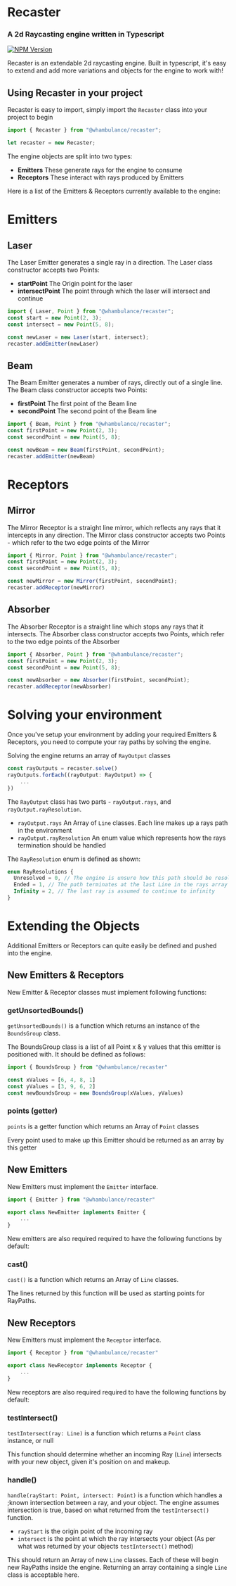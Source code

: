 # Recaster
### A 2d Raycasting engine written in Typescript

[![NPM Version][npm-image]][npm-url]

Recaster is an extendable 2d raycasting engine. Built in typescript, it's easy to extend and add more variations and objects for the engine to work with!
## Using Recaster in your project
Recaster is easy to import, simply import the `Recaster` class into your project to begin

```ts
import { Recaster } from "@whambulance/recaster";

let recaster = new Recaster;
```

The engine objects are split into two types:

* **Emitters** These generate rays for the engine to consume
* **Receptors** These interact with rays produced by Emitters

Here is a list of the Emitters & Receptors currently available to the engine:
# Emitters
## Laser
The Laser Emitter generates a single ray in a direction. The Laser class constructor accepts two Points:
* **startPoint** The Origin point for the laser
* **intersectPoint** The point through which the laser will intersect and continue
```ts
import { Laser, Point } from "@whambulance/recaster";
const start = new Point(2, 3);
const intersect = new Point(5, 8);

const newLaser = new Laser(start, intersect);
recaster.addEmitter(newLaser)
```
## Beam
The Beam Emitter generates a number of rays, directly out of a single line. The Beam class constructor accepts two Points:
* **firstPoint** The first point of the Beam line
* **secondPoint** The second point of the Beam line
```ts
import { Beam, Point } from "@whambulance/recaster";
const firstPoint = new Point(2, 3);
const secondPoint = new Point(5, 8);

const newBeam = new Beam(firstPoint, secondPoint);
recaster.addEmitter(newBeam)
```
# Receptors
## Mirror
The Mirror Receptor is a straight line mirror, which reflects any rays that it intercepts in any direction. The Mirror class constructor accepts two Points - which refer to the two edge points of the Mirror
```ts
import { Mirror, Point } from "@whambulance/recaster";
const firstPoint = new Point(2, 3);
const secondPoint = new Point(5, 8);

const newMirror = new Mirror(firstPoint, secondPoint);
recaster.addReceptor(newMirror)
``` 
## Absorber
The Absorber Receptor is a straight line which stops any rays that it intersects. The Absorber class constructor accepts two Points, which refer to the two edge points of the Absorber
```ts
import { Absorber, Point } from "@whambulance/recaster";
const firstPoint = new Point(2, 3);
const secondPoint = new Point(5, 8);

const newAbsorber = new Absorber(firstPoint, secondPoint);
recaster.addReceptor(newAbsorber)
``` 
# Solving your environment
Once you've setup your environment by adding your required Emitters & Receptors, you need to compute your ray paths by solving the engine.

Solving the engine returns an array of `RayOutput` classes

```ts
const rayOutputs = recaster.solve()
rayOutputs.forEach((rayOutput: RayOutput) => {
    ...
})
```

The `RayOutput` class has two parts - `rayOutput.rays`, and `rayOutput.rayResolution`.

* `rayOutput.rays` An Array of `Line` classes. Each line makes up a rays path in the environment
* `rayOutput.rayResolution` An enum value which represents how the rays termination should be handled

The `RayResolution` enum is defined as shown:
```ts
enum RayResolutions {
  Unresolved = 0, // The engine is unsure how this path should be resolved. There was likely an error processing the path
  Ended = 1, // The path terminates at the last Line in the rays array
  Infinity = 2, // The last ray is assumed to continue to infinity 
}
```
# Extending the Objects
Additional Emitters or Receptors can quite easily be defined and pushed into the engine. 
## New Emitters & Receptors
New Emitter & Receptor classes must implement following functions:
### getUnsortedBounds()
`getUnsortedBounds()` is a function which returns an instance of the `BoundsGroup` class.

The BoundsGroup class is a list of all Point x & y values that this emitter is positioned with. It should be defined as follows:

```ts
import { BoundsGroup } from "@whambulance/recaster"

const xValues = [6, 4, 8, 1]
const yValues = [3, 9, 6, 2]
const newBoundsGroup = new BoundsGroup(xValues, yValues)
```
### points (getter)
`points` is a getter function which returns an Array of `Point` classes

Every point used to make up this Emitter should be returned as an array by this getter 
## New Emitters
New Emitters must implement the `Emitter` interface.

```ts
import { Emitter } from "@whambulance/recaster"

export class NewEmitter implements Emitter {
    ...
}
```
New emitters are also required required to have the following functions by default:
### cast()
`cast()` is a function which returns an Array of `Line` classes.

The lines returned by this function will be used as starting points for RayPaths.
### 
## New Receptors
New Emitters must implement the `Receptor` interface.

```ts
import { Receptor } from "@whambulance/recaster"

export class NewReceptor implements Receptor {
    ...
}
```
New receptors are also required required to have the following functions by default:
### testIntersect()
`testIntersect(ray: Line)` is a function which returns a `Point` class instance, or null

This function should determine whether an incoming Ray (`Line`) intersects with your new object, given it's position on and makeup.

### handle()
`handle(rayStart: Point, intersect: Point)` is a function which handles a ;known intersection between a ray, and your object. The engine assumes intersection is true, based on what returned from the `testIntersect()` function.

* `rayStart` is the origin point of the incoming ray
* `intersect` is the point at which the ray intersects your object (As per what was returned by your objects `testIntersect()` method)

This should return an Array of new `Line` classes. Each of these will begin new RayPaths inside the engine. Returning an array containing a single `Line` class is acceptable here.

[npm-image]: https://img.shields.io/npm/v/@whambulance/recaster.svg?style=flat-square
[npm-url]: https://www.npmjs.com/package/@whambulance/recaster
